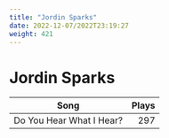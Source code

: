 ```yaml
---
title: "Jordin Sparks"
date: 2022-12-07/2022T23:19:27
weight: 421
---
```


# Jordin Sparks

 Song | Plays 
----- | -----:
Do You Hear What I Hear? | 297
